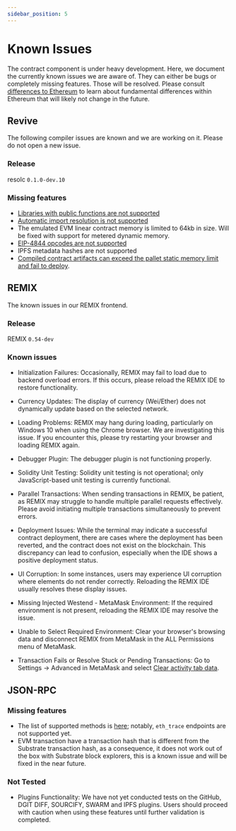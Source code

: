 ```yaml
---
sidebar_position: 5
---
```


# Known Issues

The contract component is under heavy development. Here, we document the currently known issues
we are aware of. They can either be bugs or completely missing features. Those will be resolved.
Please consult [differences to Ethereum](../differences_to_eth) to learn about fundamental differences
within Ethereum that will likely not change in the future.

## Revive

The following compiler issues are known and we are working on it. Please do not open a new issue.

### Release

resolc `0.1.0-dev.10`

### Missing features

- [Libraries with public functions are not supported](https://github.com/paritytech/revive/issues/91)
- [Automatic import resolution is not supported](https://github.com/paritytech/revive/issues/98)
- The emulated EVM linear contract memory is limited to 64kb in size. Will be fixed with support for metered dynamic memory.
- [EIP-4844 opcodes are not supported](https://github.com/paritytech/revive/issues/64)
- IPFS metadata hashes are not supported
- [Compiled contract artifacts can exceed the pallet static memory limit and fail to deploy](https://github.com/paritytech/revive/issues/96).

## REMIX

The known issues in our REMIX frontend.

### Release

REMIX `0.54-dev`

### Known issues

- Initialization Failures: Occasionally, REMIX may fail to load due to backend overload errors. If this occurs, please reload the REMIX IDE to restore functionality.

- Currency Updates: The display of currency (Wei/Ether) does not dynamically update based on the selected network.

- Loading Problems: REMIX may hang during loading, particularly on Windows 10 when using the Chrome browser. We are investigating this issue. If you encounter this, please try restarting your browser and loading REMIX again.

- Debugger Plugin: The debugger plugin is not functioning properly.

- Solidity Unit Testing: Solidity unit testing is not operational; only JavaScript-based unit testing is currently functional.

- Parallel Transactions: When sending transactions in REMIX, be patient, as REMIX may struggle to handle multiple parallel requests effectively. Please avoid initiating multiple transactions simultaneously to prevent errors.

- Deployment Issues: While the terminal may indicate a successful contract deployment, there are cases where the deployment has been reverted, and the contract does not exist on the blockchain. This discrepancy can lead to confusion, especially when the IDE shows a positive deployment status.

- UI Corruption: In some instances, users may experience UI corruption where elements do not render correctly. Reloading the REMIX IDE usually resolves these display issues.

- Missing Injected Westend - MetaMask Environment: If the required environment is not present, reloading the REMIX IDE may resolve the issue.

- Unable to Select Required Environment: Clear your browser's browsing data and disconnect REMIX from MetaMask in the ALL Permissions menu of MetaMask.

- Transaction Fails or Resolve Stuck or Pending Transactions: Go to Settings -> Advanced in MetaMask and select [Clear activity tab data](https://support.metamask.io/managing-my-wallet/resetting-deleting-and-restoring/how-to-clear-your-account-activity-reset-account/#to-reset-the-account).

## JSON-RPC

### Missing features

- The list of supported methods is [here](https://github.com/paritytech/polkadot-sdk/blob/master/substrate/frame/revive/rpc/src/rpc_methods_gen.rs); notably, `eth_trace` endpoints are not supported yet.
- EVM transaction have a transaction hash that is different from the Substrate transaction hash, as a consequence, it does not work out of the box with Substrate block explorers, this is a known issue and will be fixed in the near future.

### Not Tested

- Plugins Functionality: We have not yet conducted tests on the GitHub, DGIT DIFF, SOURCIFY, SWARM and IPFS plugins. Users should proceed with caution when using these features until further validation is completed.
